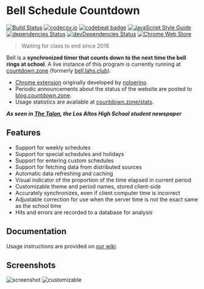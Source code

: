 # Bell Schedule Countdown
[![Build Status](https://img.shields.io/travis/nicolaschan/bell.svg)](https://travis-ci.org/nicolaschan/bell)
[![codecov.io](https://img.shields.io/codecov/c/github/nicolaschan/bell/master.svg)](http://codecov.io/github/nicolaschan/bell?branch=master)
[![codebeat badge](https://codebeat.co/badges/aaca5932-6582-4334-a487-91680d43a994)](https://codebeat.co/projects/github-com-nicolaschan-bell-master)
[![JavaScript Style Guide](https://img.shields.io/badge/code_style-standard-brightgreen.svg)](https://standardjs.com)
[![dependencies Status](https://david-dm.org/nicolaschan/bell/status.svg)](https://david-dm.org/nicolaschan/bell)
[![devDependencies Status](https://david-dm.org/nicolaschan/bell/dev-status.svg)](https://david-dm.org/nicolaschan/bell?type=dev)
[![Chrome Web Store](https://img.shields.io/chrome-web-store/users/pkeeekfbjjpdkbijkjfljamglegfaikc.svg)](https://chrome.google.com/webstore/detail/belllahsclub-extension/pkeeekfbjjpdkbijkjfljamglegfaikc)

> Waiting for class to end since 2016

Bell is a **synchronized timer that counts down to the next time the bell rings at school**. A live instance of this program is currently running at [countdown.zone](https://countdown.zone) (formerly [bell.lahs.club](https://bell.lahs.club)).
- [Chrome extension](https://chrome.google.com/webstore/detail/belllahsclub-extension/pkeeekfbjjpdkbijkjfljamglegfaikc) originally developed by [noloerino](https://github.com/noloerino/bell).
- Periodic announcements about the status of the website are posted to [blog.countdown.zone](https://blog.countdown.zone). 
- Usage statistics are available at [countdown.zone/stats](https://countdown.zone/stats).

**_As seen in [The Talon](https://lahstalon.org/38066/news/senior-creates-website-for-bell-schedule/), the Los Altos High School student newspaper_**

## Features
- Support for weekly schedules
- Support for special schedules and holidays
- Support for entering custom schedules
- Support for fetching data from distributed sources
- Automatic data refreshing and caching
- Visual indicator of the proportion of the time elapsed in current period
- Customizable theme and period names, stored client-side
- Accurately synchronizes, even if client computer time is incorrect
- Adjustable correction for use when the server time is not the exact same as the school time
- Hits and errors are recorded to a database for analysis

## Documentation
Usage instructions are provided on [our wiki](https://github.com/nicolaschan/bell/wiki).

## Screenshots
![screenshot](http://i.imgur.com/tgIC22s.png "Screenshot")
![customizable](http://i.imgur.com/5wQH81b.png "Customizable")

